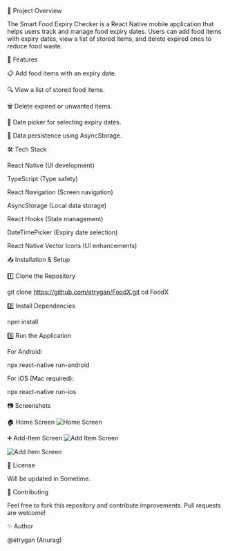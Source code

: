 📌 Project Overview

The Smart Food Expiry Checker is a React Native mobile application that helps users track and manage food expiry dates. Users can add food items with expiry dates, view a list of stored items, and delete expired ones to reduce food waste.

🚀 Features

📋 Add food items with an expiry date.

🔍 View a list of stored food items.

🗑️ Delete expired or unwanted items.

📅 Date picker for selecting expiry dates.

💾 Data persistence using AsyncStorage.

🛠 Tech Stack

React Native (UI development)

TypeScript (Type safety)

React Navigation (Screen navigation)

AsyncStorage (Local data storage)

React Hooks (State management)

DateTimePicker (Expiry date selection)

React Native Vector Icons (UI enhancements)

📥 Installation & Setup

1️⃣ Clone the Repository

git clone https://github.com/etrygan/FoodX.git
cd FoodX

2️⃣ Install Dependencies

npm install

3️⃣ Run the Application

For Android:

npx react-native run-android

For iOS (Mac required):

npx react-native run-ios

📷 Screenshots

🏠 Home Screen
![Home Screen](screenshots/homescreen.jpeg)

➕ Add-Item Screen
![Add Item Screen](screenshots/additemscreen.jpeg)

![Add Item Screen](screenshots/adddate.jpeg)

📄 License

Will be updated in Sometime.

🤝 Contributing

Feel free to fork this repository and contribute improvements. Pull requests are welcome!

✨ Author

@etrygan (Anurag)
